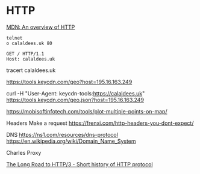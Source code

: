 HTTP
====

[MDN: An overview of HTTP](https://developer.mozilla.org/en-US/docs/Web/HTTP/Overview)

```
telnet
o calaldees.uk 80
```
```
GET / HTTP/1.1
Host: calaldees.uk
```


tracert calaldees.uk

https://tools.keycdn.com/geo?host=195.16.163.249

curl -H "User-Agent: keycdn-tools:https://calaldees.uk" https://tools.keycdn.com/geo.json?host=195.16.163.249

https://mobisoftinfotech.com/tools/plot-multiple-points-on-map/


Headers
Make a request
https://frenxi.com/http-headers-you-dont-expect/


DNS
https://ns1.com/resources/dns-protocol
https://en.wikipedia.org/wiki/Domain_Name_System


Charles Proxy

[The Long Road to HTTP/3 - Short history of HTTP protocol](https://scorpil.com/post/the-long-road-to-http3/)
